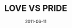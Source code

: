 ---
layout: message
category: message
series: "The Guide"
title: "LOVE VS PRIDE"
date: 2011-06-11
audio-description: "Brian Tome talks about what it looks like to follow the Guide out of places of pride and into love."
audio: "http://www.crossroads.net/players/media/hq/theguide04.mp3"
audio-title: "Love vs. Pride"
audio-duration: "40:38"
program-description: "The Guide&#58; Love vs. Pride - Program"
program: "http://www.crossroads.net/players/media/hq/06_11-12_11Program.pdf"
program-title: "Love vs. Pride"
video-description: "Brian Tome talks about what it looks like to follow the Guide out of places of pride and into love."
video-title: "Love vs. Pride"
video: "https://s3.amazonaws.com/crossroadsvideomessages/theguide04.mp4"
video-poster: "https://www.crossroads.net/uploadedfiles/theguide04_still.jpg"
---